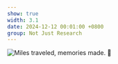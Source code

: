 ```yaml
---
show: true
width: 3.1
date: 2024-12-12 00:01:00 +0800
group: Not Just Research
---
```

<div>
    <img data-src="{{ 'assets/images/etc/1.JPG' | relative_url }}" class="lazy w-100 rounded" src="{{ '/assets/images/etc/1.JPG' | relative_url }}" data-toggle="tooltip" data-placement="top" title="Miles traveled, memories made. 🌄">
</div>
